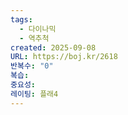 ```yaml
---
tags:
  - 다이나믹
  - 역추척
created: 2025-09-08
URL: https://boj.kr/2618
반복수: "0"
복습:
중요성:
레이팅: 플래4
---
```

